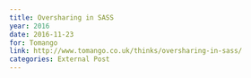 ```yaml
---
title: Oversharing in SASS
year: 2016
date: 2016-11-23
for: Tomango
link: http://www.tomango.co.uk/thinks/oversharing-in-sass/
categories: External Post
---
```

